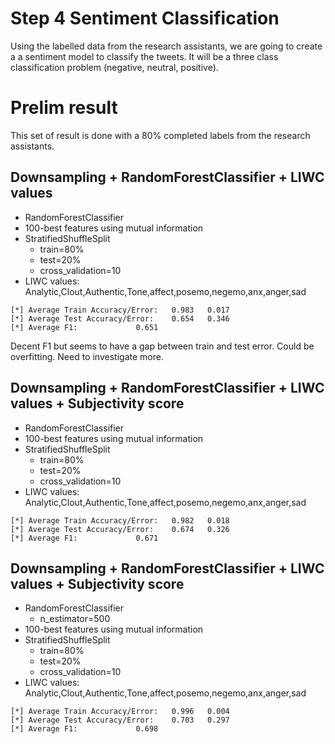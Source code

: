 # Step 4 Sentiment Classification
Using the labelled data from the research assistants, we are going to create a a sentiment model to classify the tweets.
It will be a three class classification problem (negative, neutral, positive).

# Prelim result
This set of result is done with a 80% completed labels from the research assistants.

## Downsampling + RandomForestClassifier + LIWC values

- RandomForestClassifier
- 100-best features using mutual information
- StratifiedShuffleSplit
    - train=80%
    - test=20%
    - cross_validation=10
- LIWC values: Analytic,Clout,Authentic,Tone,affect,posemo,negemo,anx,anger,sad

```
[*] Average Train Accuracy/Error: 	0.983	0.017
[*] Average Test Accuracy/Error: 	0.654	0.346
[*] Average F1: 			0.651
```

Decent F1 but seems to have a gap between train and test error. 
Could be overfitting. Need to investigate more.

## Downsampling + RandomForestClassifier + LIWC values + Subjectivity score

- RandomForestClassifier
- 100-best features using mutual information
- StratifiedShuffleSplit
    - train=80%
    - test=20%
    - cross_validation=10
- LIWC values: Analytic,Clout,Authentic,Tone,affect,posemo,negemo,anx,anger,sad

```
[*] Average Train Accuracy/Error: 	0.982	0.018
[*] Average Test Accuracy/Error: 	0.674	0.326
[*] Average F1: 			0.671
```
## Downsampling + RandomForestClassifier + LIWC values + Subjectivity score

- RandomForestClassifier
    - n_estimator=500
- 100-best features using mutual information
- StratifiedShuffleSplit
    - train=80%
    - test=20%
    - cross_validation=10
- LIWC values: Analytic,Clout,Authentic,Tone,affect,posemo,negemo,anx,anger,sad

```
[*] Average Train Accuracy/Error: 	0.996	0.004
[*] Average Test Accuracy/Error: 	0.703	0.297
[*] Average F1: 			0.698
```